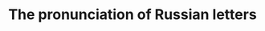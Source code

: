 ---
layout: post
title: 'The pronunciation of Russian letters'
description: |
  I recently started to learn Russian and stumbled upon the issue that there can be (as in any language) multiple pronunciations for the same letter.
  So I went on a journey to create a comprehensive table listing examples and English (or German) approximations of every possible pronunciation for every letter in the Russian alphabet.
---